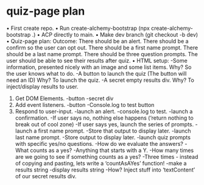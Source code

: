 # quiz-page plan
•	First create repo.
•	Run create-alchemy-bootstrap (npx create-alchemy-bootstrap .)
•	ACP directly to main.
•	Make dev branch (git checkout -b dev)
•	Quiz-page plan:
Outcome: There should be an alert.
There should be a confirm so the user can opt out.
There should be a first name prompt.
There should be a last name prompt.
There should be three question prompts.
The user should be able to see their results after quiz.
•	HTML setup:
-Some information, presented nicely with an image and some list items.
Why? So the user knows what to do.
-A button to launch the quiz (The button will need an ID)
Why? To launch the quiz.
-A secret empty results div.
Why? To inject/display results to user.
1.	Get DOM Elements.
-button
-secret div
2.	Add event listeners.
-button
-Console.log to test button
3.	Respond to user-input.
-launch an alert.
   -console.log to test.
-launch a confirmation.
    -If user says no, nothing else happens (‘return nothing to break out of cool zone)
     -If user says yes, launch the series of prompts.
-launch a first name prompt.
   -Store that output to display later.
-launch last name prompt.
  -Store output to display later.
-launch quiz prompts with specific yes/no questions.
   -How do we evaluate the answers?
    -What counts as a yes?
        -Anything that starts with a Y. 
        -How many times are we going to see if something counts as a yes?
             -Three times
              - instead of copying and pasting, lets write a ‘countAsAYes’ function!
-make a results string
-display results string
    -How? Inject stuff into ‘textContent’ of our secret results div.
